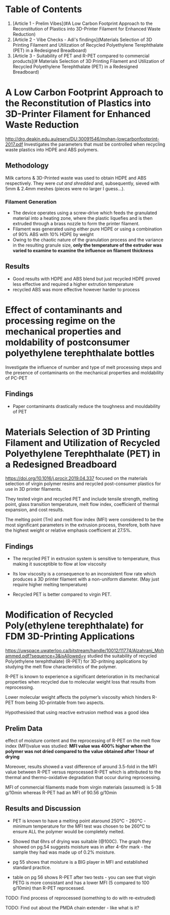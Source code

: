# Table of Contents
1. [Article 1 - Prelim Vibes](#A Low Carbon Footprint Approach to the Reconstitution of Plastics into 3D-Printer Filament for Enhanced Waste Reduction)
2. [Article 2 - Vibe Checks - Adi's findings](Materials Selection of 3D Printing Filament and Utilization of Recycled Polyethylene Terephthalate (PET) in a Redesigned Breadboard)
3. [Article 3 - Suitability of PET and R-PET compared to commercial products](# Materials Selection of 3D Printing Filament and Utilization of Recycled Polyethylene Terephthalate (PET) in a Redesigned Breadboard)


# A Low Carbon Footprint Approach to the Reconstitution of Plastics into 3D-Printer Filament for Enhanced Waste Reduction
http://dro.deakin.edu.au/eserv/DU:30091546/mohan-lowcarbonfootprint-2017.pdf
Investigates the parameters that must be controlled when recycling waste plastics into HDPE and ABS polymers.
## Methodology
Milk cartons & 3D-Printed waste was used to obtain HDPE and ABS respectively. They were *cut and shredded* and, subsequently, sieved with 5mm & 2.4mm meshes (pieces were no larger I guess...). 

### Filament Generation 
- The device operates
using a screw-drive which feeds the granulated material into a heating zone, where the plastic liquefies and is then extruded through a brass nozzle to form the printer filament. 
- Filament was generated using either pure HDPE or using a combination of 90% ABS with 10% HDPE by weight
- Owing to the chaotic nature of the granulation process and the variance in the resulting granule size, **only the temperature of the extruder was varied to examine to examine the influence on filament thickness**

## Results
- Good results with HDPE and ABS blend but just recycled HDPE proved less effective and required a higher extrution temperature
- recycled ABS was more effective however harder to process

# Effect of contaminants and processing regime on the mechanical properties and moldability of postconsumer polyethylene terephthalate bottles
Investigate the influence of number and type of melt processing steps and the presence of contaminants on the mechanical properties and moldability of PC-PET

## Findings
- Paper contaminants drastically reduce the toughness and mouldability of PET

# Materials Selection of 3D Printing Filament and Utilization of Recycled Polyethylene Terephthalate (PET) in a Redesigned Breadboard

https://doi.org/10.1016/j.procir.2019.04.337 focused on the materials selection of virgin polymer resins and recycled post-consumer plastics for use in 3D printer filaments.

They tested virgin and recycled PET and include tensile strength, melting point, glass transition temperature, melt flow index, coefficient of thermal expansion, and cost results.

The  melting point (Tm) and melt flow index (MFI) were considered to  be  the  most  significant  parameters  in  the  extrusion  process,  therefore,  both  have  the  highest  weight  or  relative  emphasis  coefficient at 27.5%.

## Findings
- The   recycled   PET   in   extrusion   system   is   sensitive   to   temperature, thus making it susceptible to flow at low viscosity

- Its low viscosity is a consequence to an inconsistent flow rate  which produces a 3D printer filament with a non-uniform diameter. (May just require higher melting temperature)

- Recycled  PET  is  better  compared to virgin PET.

# Modification of Recycled Poly(ethylene terephthalate) for FDM 3D-Printing Applications

https://uwspace.uwaterloo.ca/bitstream/handle/10012/11774/Alzahrani_Mohammed.pdf?sequence=3&isAllowed=y  studied the suitability of recycled Poly(ethylene terephthalate) (R-PET) for 3D-pritning applications by studying the melt flow characteristics of the polymer.

R-PET is known to experience a significant deterioration in its mechanical properties when recycled due to molecular weight loss that results from reprocessing.

Lower molecular weight affects the polymer’s viscosity which hinders R-PET from being 3D-printable from two aspects.

Hypothesisied that using reactive extrusion method was a good idea

## Prelim Data
effect of moisture content and the reprocessing of R-PET on the melt flow index (MFI)value was studied: **MFI value was 400% higher when the polymer was not dried compared to  the  value  obtained  after  1  hour  of  drying**

Moreover, results showed a vast difference of around 3.5-fold in the MFI value between R-PET versus reprocessed R-PET which is  attributed  to  the  thermal  and  thermo-oxidative  degradation  that  occur  during  reprocessing. 

MFI of commercial filaments made from virgin materials (assumed) is 5-38 g/10min whereas R-PET had an MFI of 90.56 g/10min

## Results and Discussion
- PET is known to have a melting point ataround 250°C - 260°C - minimum  temperature  for  the  MFI  test  was  chosen  to  be  260°C to ensure ALL the polymer would be completely melted.

- Showed that 6hrs of drying was suitable (@100C). The graph they showed on pg.54 suggests moisture was  in after 4-6hr mark - the sample they had was made up of 0.2% moisture. 

- pg 55 shows that moisture is a BIG player in MFI and established standard practice. 

- table on pg 56 shows R-PET after two tests - you can see that virgin PETG is more consistant and has a lower MFI (5 compared to 100 g/10min) than R-PET reprocessed. 

TODO: Find process of reprocessed (something to do with re-extruded)

TODO: Find out about the PMDA chain extender - like what is it? 